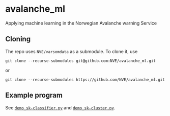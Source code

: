 # avalanche_ml
Applying machine learning in the Norwegian Avalanche warning Service

## Cloning
The repo uses `NVE/varsomdata` as a submodule. To clone it, use

    git clone --recurse-submodules git@github.com:NVE/avalanche_ml.git
or

    git clone --recurse-submodules https://github.com/NVE/avalanche_ml.git

## Example program
See [`demo_sk-classifier.py`](demo_sk-classifier.py) and [`demo_sk-cluster.py`](demo_sk-cluster.py).